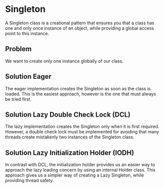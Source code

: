 # Singleton

A Singleton class is a creational pattern that ensures you that a class has one and only once instance of 
an object, while providing a global access point to this instance.

## Problem

We want to create only one instance globally of our class.

## Solution Eager

The eager implementation creates the Singleton as soon as the class is loaded. This is the easiest approach,
however is the one that must always be tried first.

## Solution Lazy Double Check Lock (DCL)

The lazy implementation creates the Singleton only when it is first required. However, a double check lock
must be implemented for avoiding that many threads create mistakenly two instances of the Singleton class.

## Solution Lazy Initialization Holder (IODH)

In contrast with DCL, the initialization holder provides us an easier way to approach the lazy loading concern by 
using an internal Holder class. This approach gives us a simpler way of creating a Lazy Singleton, while
providing thread safety.